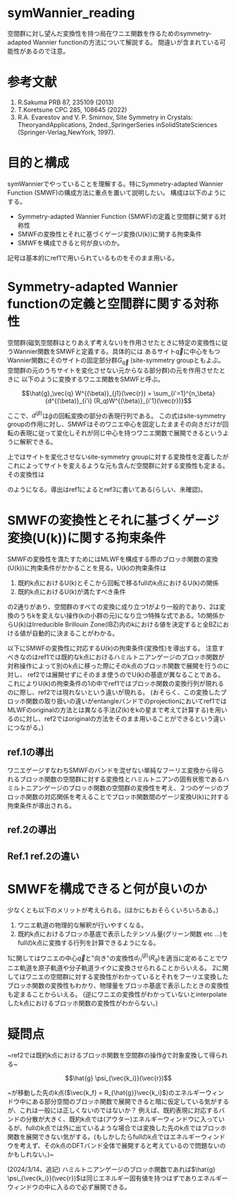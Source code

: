 # symWannier_reading
空間群に対し望んだ変換性を持つ局在ワニエ関数を作るためのsymmetry-adapted Wannier functionの方法について解説する。
間違いが含まれている可能性があるので注意。
# 参考文献
1. R.Sakuma PRB 87, 235109 (2013)
2. T.Koretsune CPC 285, 108645 (2022)
3. R.A. Evarestov and V. P. Smirnov, Site Symmetry in Crystals: TheoryandApplications, 2nded.,SpringerSeries inSolidStateSciences (Springer-Verlag,NewYork, 1997).
# 目的と構成
symWannierでやっていることを理解する。特にSymmetry-adapted Wannier Function (SMWF)の構成方法に重点を置いて説明したい。
構成は以下のようにする。
- Symmetry-adapted Wannier Function (SMWF)の定義と空間群に関する対称性
- SMWFの変換性とそれに基づくゲージ変換(U(k))に関する拘束条件
- SMWFを構成できると何が良いのか。
  
記号は基本的にref1で用いられているものをそのまま用いる。
# Symmetry-adapted Wannier functionの定義と空間群に関する対称性
空間群(磁気空間群はとりあえず考えない)を作用させたときに特定の変換性に従うWannier関数をSMWFと定義する。具体的には
あるサイト$`\vec{q}`$に中心をもつWannier関数にそのサイトの固定部分群$`G_\vec{q}`$ (site-symmetry groupともよぶ。空間群の元のうちサイトを変化させない元からなる部分群)の元を作用させたときに
以下のように変換するワニエ関数をSMWFと呼ぶ。
```math
\hat{g}_\vec{q} W^{(\beta)}_{j1}(\vec{r}) = \sum_{i'=1}^{n_\beta}{d^{(\beta)}_{i'i} (R_q)W^{(\beta)}_{i'1}(\vec{r})}
```
ここで、$`d^{(\beta)}`$は$`\hat{g}`$の回転変換の部分の表現行列である。
この式はsite-symmetry groupの作用に対し、SMWFはそのワニエ中心を固定したままその向きだけが回転の表現に従って変化しそれが同じ中心を持つワニエ関数で展開できるというように解釈できる。

上ではサイトを変化させないsite-symmetry groupに対する変換性を定義したがこれによってサイトを変えるような元も含んだ空間群に対する変換性も定まる。その変換性は

のようになる。導出はref1によるとref3に書いてある(らしい、未確認)。
#  SMWFの変換性とそれに基づくゲージ変換(U(k))に関する拘束条件
SMWFの変換性を満たすためにはMLWFを構成する際のブロッホ関数の変換(U(k))に拘束条件がかかることを見る。U(k)の拘束条件は
1. 既約k点におけるU(k)とそこから回転で移るfullのk点におけるU(k)の関係
2. 既約k点におけるU(k)が満たすべき条件
   
の2通りがあり、空間群のすべての変換に成り立つ1がより一般的であり、2は変換のうちkを変えない操作(kの小群の元)になり立つ特殊な式である。1の関係からU(k)はIrreducible Brillouin Zone(IBZ)内のkにおける値を決定すると全BZにおける値が自動的に決まることがわかる。

以下にSMWFの変換性に対応するU(k)の拘束条件(変換性)を導出する。
注意すべきなのはref1では既約なk点におけるハミルトニアンゲージのブロッホ関数が対称操作によって別のk点に移った際にそのk点のブロッホ関数で展開を行うのに対し、
ref2では展開せずにそのまま使うのでU(k)の基底が異なることである。これによりU(k)の拘束条件の1の中でref1ではブロッホ関数の変換行列が現れるのに際し、ref2では現れないという違いが現れる。
(おそらく、この変換したブロッホ関数の取り扱いの違いがentangleバンドでのprojectionにおいてref1ではMLWFのoriginalの方法とは異なる手法(Z(k)をkの星まで考えて計算する)を用いるのに対し、ref2ではoriginalの方法をそのまま用いることができるという違いにつながる。)
## ref.1の導出
ワニエゲージすなわちSMWFのバンドを混ぜない単純なフーリエ変換から得られるブロッホ関数の空間群に対する変換性とハミルトニアンの固有状態であるハミルトニアンゲージのブロッホ関数の空間群の変換性を考え、２つのゲージのブロッホ関数の対応関係を考えることでブロッホ関数間のゲージ変換U(k)に対する拘束条件が導出される。

## ref.2の導出


## Ref.1 ref.2の違い
# SMWFを構成できると何が良いのか
少なくとも以下のメリットが考えられる。(ほかにもおそらくいろいろある。)
1. ワニエ軌道の物理的な解釈が行いやすくなる。
2. 既約k点におけるブロッホ基底で表示したテンソル量(グリーン関数 etc ...)をfullのk点に変換する行列を計算できるようになる。

1に関してはワニエの中心$`\vec{q}`$と"向き"の変換性$`d^{(\beta)}_{i'i} (R_q)`$を適当に定めることでワニエ軌道を原子軌道や分子軌道ライクに変換させられることからいえる。
2に関してはワニエの空間群に対する変換性がわかっているとそれをフーリエ変換したブロッホ関数の変換性もわかり、物理量をブロッホ基底で表示したときの変換性も定まることからいえる。
(逆にワニエの変換性がわかっていないとinterpolateしたk点におけるブロッホ関数の変換性がわからない。)
# 疑問点
~ref2では既約k点におけるブロッホ関数を空間群の操作$\hat{g}$で対象変換して得られる~
```math
\hat{g} \psi_{\vec{k_i}}(\vec{r})
```
~が移動した先のk点($\vec{k_f} = R_{\hat{g}}\vec{k_i}$)のエネルギーウィンドウ中にある部分空間のブロッホ関数で展開できると暗に仮定している気がするが、これは一般には正しくないのではないか？
例えば、既約表現に対応するバンドの分散が大きく、既約k点では(アウター)エネルギーウィンドウに入っているが、fullのk点では外に出ているような場合では変換した先のk点ではブロッホ関数を展開できない気がする。(もしかしたらfullのk点ではエネルギーウィンドウを考えず、そのk点のDFTバンド全体で展開すると考えているので問題ないのかもしれない。)~


(2024/3/14、追記)
ハミルトニアンゲージのブロッホ関数であれば$`\hat{g} \psi_{\vec{k_i}}(\vec{r})`$は同じエネルギー固有値を持つはずでありエネルギーウィンドウの中に入るので必ず展開できる。

